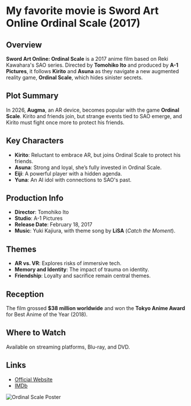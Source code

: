 # My favorite movie is Sword Art Online Ordinal Scale (2017)

## Overview
**Sword Art Online: Ordinal Scale** is a 2017 anime film based on Reki Kawahara's SAO series. Directed by **Tomohiko Ito** and produced by **A-1 Pictures**, it follows **Kirito** and **Asuna** as they navigate a new augmented reality game, **Ordinal Scale**, which hides sinister secrets.

## Plot Summary
In 2026, **Augma**, an AR device, becomes popular with the game **Ordinal Scale**. Kirito and friends join, but strange events tied to SAO emerge, and Kirito must fight once more to protect his friends.

## Key Characters
- **Kirito**: Reluctant to embrace AR, but joins Ordinal Scale to protect his friends.
- **Asuna**: Strong and loyal, she’s fully invested in Ordinal Scale.
- **Eiji**: A powerful player with a hidden agenda.
- **Yuna**: An AI idol with connections to SAO's past.

## Production Info
- **Director**: Tomohiko Ito
- **Studio**: A-1 Pictures
- **Release Date**: February 18, 2017
- **Music**: Yuki Kajiura, with theme song by **LiSA** (*Catch the Moment*).

## Themes
- **AR vs. VR**: Explores risks of immersive tech.
- **Memory and Identity**: The impact of trauma on identity.
- **Friendship**: Loyalty and sacrifice remain central themes.

## Reception
The film grossed **$38 million worldwide** and won the **Tokyo Anime Award** for Best Anime of the Year (2018).

## Where to Watch
Available on streaming platforms, Blu-ray, and DVD.

## Links
- [Official Website](https://sao-movie.net/us/)
- [IMDb](https://www.imdb.com/title/tt5544384/)

![Ordinal Scale Poster](https://upload.wikimedia.org/wikipedia/en/1/10/Sword_Art_Online_Ordinal_Scale_poster.jpg)

